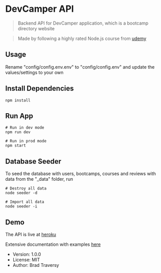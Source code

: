 # DevCamper API

> Backend API for DevCamper application, which is a bootcamp directory website

> Made by following a highly rated Node.js course from [udemy](https://www.udemy.com/course/nodejs-api-masterclass/)

## Usage

Rename "config/config.env.env" to "config/config.env" and update the values/settings to your own

## Install Dependencies

```
npm install
```

## Run App

```
# Run in dev mode
npm run dev

# Run in prod mode
npm start
```

## Database Seeder

To seed the database with users, bootcamps, courses and reviews with data from the "\_data" folder, run

```
# Destroy all data
node seeder -d

# Import all data
node seeder -i
```

## Demo

The API is live at [heroku](https://adnan-api-demo.herokuapp.com)

Extensive documentation with examples [here](https://documenter.getpostman.com/view/15226010/UV5UjJt4)

- Version: 1.0.0
- License: MIT
- Author: Brad Traversy
